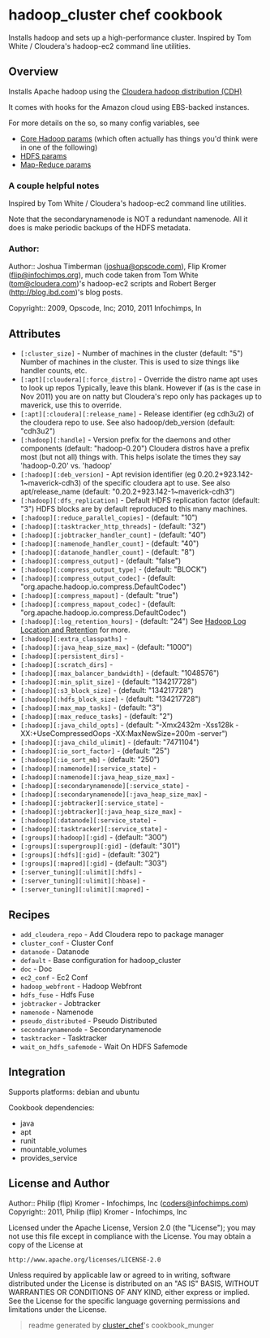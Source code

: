 # hadoop_cluster chef cookbook

Installs hadoop and sets up a high-performance cluster. Inspired by Tom White / Cloudera's hadoop-ec2 command line utilities.

## Overview

Installs Apache hadoop using the [Cloudera hadoop distribution (CDH)](http://archive.cloudera.com/docs/)

It comes with hooks for the Amazon cloud using EBS-backed instances.

For more details on the so, so many config variables, see

* [Core Hadoop params](http://archive.cloudera.com/cdh/3/hadoop/hdfs-default.html) (which often actually has things you'd think were in one of the following)
* [HDFS params](http://archive.cloudera.com/cdh/3/hadoop/hdfs-default.html) 
* [Map-Reduce params](http://archive.cloudera.com/cdh/3/hadoop/hdfs-default.html) 

### A couple helpful notes

Inspired by Tom White / Cloudera's hadoop-ec2 command line utilities.

Note that the secondarynamenode is NOT a redundant namenode. All it does is make periodic backups of the HDFS metadata.

### Author:
      
Author:: Joshua Timberman (<joshua@opscode.com>), Flip Kromer (<flip@infochimps.org>), much code taken from Tom White (<tom@cloudera.com>)'s hadoop-ec2 scripts and Robert Berger (http://blog.ibd.com)'s blog posts.

Copyright:: 2009, Opscode, Inc; 2010, 2011 Infochimps, In

## Attributes

* `[:cluster_size]`                   - Number of machines in the cluster (default: "5")
  Number of machines in the cluster. This is used to size things like handler counts, etc.
* `[:apt][:cloudera][:force_distro]`  - Override the distro name apt uses to look up repos
  Typically, leave this blank. However if (as is the case in Nov 2011) you are on natty but Cloudera's repo only has packages up to maverick, use this to override.
* `[:apt][:cloudera][:release_name]`  - Release identifier (eg cdh3u2) of the cloudera repo to use. See also hadoop/deb_version (default: "cdh3u2")
* `[:hadoop][:handle]`                - Version prefix for the daemons and other components (default: "hadoop-0.20")
  Cloudera distros have a prefix most (but not all) things with. This helps isolate the times they say 'hadoop-0.20' vs. 'hadoop'
* `[:hadoop][:deb_version]`           - Apt revision identifier (eg 0.20.2+923.142-1~maverick-cdh3) of the specific cloudera apt to use. See also apt/release_name (default: "0.20.2+923.142-1~maverick-cdh3")
* `[:hadoop][:dfs_replication]`       - Default HDFS replication factor (default: "3")
  HDFS blocks are by default reproduced to this many machines.
* `[:hadoop][:reduce_parallel_copies]` -  (default: "10")
* `[:hadoop][:tasktracker_http_threads]` -  (default: "32")
* `[:hadoop][:jobtracker_handler_count]` -  (default: "40")
* `[:hadoop][:namenode_handler_count]` -  (default: "40")
* `[:hadoop][:datanode_handler_count]` -  (default: "8")
* `[:hadoop][:compress_output]`       -  (default: "false")
* `[:hadoop][:compress_output_type]`  -  (default: "BLOCK")
* `[:hadoop][:compress_output_codec]` -  (default: "org.apache.hadoop.io.compress.DefaultCodec")
* `[:hadoop][:compress_mapout]`       -  (default: "true")
* `[:hadoop][:compress_mapout_codec]` -  (default: "org.apache.hadoop.io.compress.DefaultCodec")
* `[:hadoop][:log_retention_hours]`   -  (default: "24")
  See [Hadoop Log Location and Retention](http://www.cloudera.com/blog/2010/11/hadoop-log-location-and-retention) for more.
* `[:hadoop][:extra_classpaths]`      - 
* `[:hadoop][:java_heap_size_max]`    -  (default: "1000")
* `[:hadoop][:persistent_dirs]`       - 
* `[:hadoop][:scratch_dirs]`          - 
* `[:hadoop][:max_balancer_bandwidth]` -  (default: "1048576")
* `[:hadoop][:min_split_size]`        -  (default: "134217728")
* `[:hadoop][:s3_block_size]`         -  (default: "134217728")
* `[:hadoop][:hdfs_block_size]`       -  (default: "134217728")
* `[:hadoop][:max_map_tasks]`         -  (default: "3")
* `[:hadoop][:max_reduce_tasks]`      -  (default: "2")
* `[:hadoop][:java_child_opts]`       -  (default: "-Xmx2432m -Xss128k -XX:+UseCompressedOops -XX:MaxNewSize=200m -server")
* `[:hadoop][:java_child_ulimit]`     -  (default: "7471104")
* `[:hadoop][:io_sort_factor]`        -  (default: "25")
* `[:hadoop][:io_sort_mb]`            -  (default: "250")
* `[:hadoop][:namenode][:service_state]` - 
* `[:hadoop][:namenode][:java_heap_size_max]` - 
* `[:hadoop][:secondarynamenode][:service_state]` - 
* `[:hadoop][:secondarynamenode][:java_heap_size_max]` - 
* `[:hadoop][:jobtracker][:service_state]` - 
* `[:hadoop][:jobtracker][:java_heap_size_max]` - 
* `[:hadoop][:datanode][:service_state]` - 
* `[:hadoop][:tasktracker][:service_state]` - 
* `[:groups][:hadoop][:gid]`          -  (default: "300")
* `[:groups][:supergroup][:gid]`      -  (default: "301")
* `[:groups][:hdfs][:gid]`            -  (default: "302")
* `[:groups][:mapred][:gid]`          -  (default: "303")
* `[:server_tuning][:ulimit][:hdfs]`  - 
* `[:server_tuning][:ulimit][:hbase]` - 
* `[:server_tuning][:ulimit][:mapred]` - 

## Recipes 

* `add_cloudera_repo`        - Add Cloudera repo to package manager
* `cluster_conf`             - Cluster Conf
* `datanode`                 - Datanode
* `default`                  - Base configuration for hadoop_cluster
* `doc`                      - Doc
* `ec2_conf`                 - Ec2 Conf
* `hadoop_webfront`          - Hadoop Webfront
* `hdfs_fuse`                - Hdfs Fuse
* `jobtracker`               - Jobtracker
* `namenode`                 - Namenode
* `pseudo_distributed`       - Pseudo Distributed
* `secondarynamenode`        - Secondarynamenode
* `tasktracker`              - Tasktracker
* `wait_on_hdfs_safemode`    - Wait On HDFS Safemode


## Integration

Supports platforms: debian and ubuntu

Cookbook dependencies:
* java
* apt
* runit
* mountable_volumes
* provides_service


## License and Author

Author::                Philip (flip) Kromer - Infochimps, Inc (<coders@infochimps.com>)
Copyright::             2011, Philip (flip) Kromer - Infochimps, Inc

Licensed under the Apache License, Version 2.0 (the "License");
you may not use this file except in compliance with the License.
You may obtain a copy of the License at

    http://www.apache.org/licenses/LICENSE-2.0

Unless required by applicable law or agreed to in writing, software
distributed under the License is distributed on an "AS IS" BASIS,
WITHOUT WARRANTIES OR CONDITIONS OF ANY KIND, either express or implied.
See the License for the specific language governing permissions and
limitations under the License.

> readme generated by [cluster_chef](http://github.com/infochimps/cluster_chef)'s cookbook_munger
